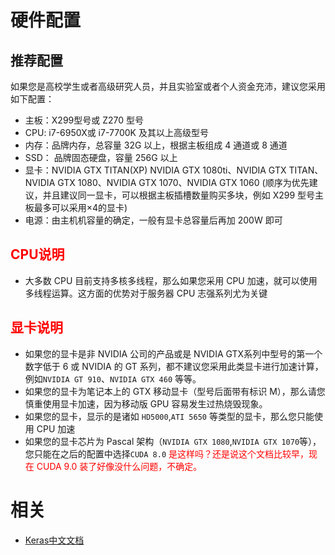


# 硬件配置


## **推荐配置**


如果您是高校学生或者高级研究人员，并且实验室或者个人资金充沛，建议您采用如下配置：

 - 主板：X299型号或 Z270 型号
 - CPU:  i7-6950X或 i7-7700K 及其以上高级型号
 - 内存：品牌内存，总容量 32G 以上，根据主板组成 4 通道或 8 通道
 - SSD： 品牌固态硬盘，容量 256G 以上
 - 显卡：NVIDIA GTX TITAN(XP) NVIDIA GTX 1080ti、NVIDIA GTX TITAN、NVIDIA GTX 1080、NVIDIA GTX 1070、NVIDIA GTX 1060 (顺序为优先建议，并且建议同一显卡，可以根据主板插槽数量购买多块，例如 X299 型号主板最多可以采用×4的显卡)
 - 电源：由主机机容量的确定，一般有显卡总容量后再加 200W 即可




## <font color=#FF0000>CPU说明</font>

 - 大多数 CPU 目前支持多核多线程，那么如果您采用 CPU 加速，就可以使用多线程运算。这方面的优势对于服务器 CPU 志强系列尤为关键


## <font color=#FF0000>显卡说明</font>

 - 如果您的显卡是非 NVIDIA 公司的产品或是 NVIDIA GTX系列中型号的第一个数字低于 6 或 NVIDIA 的 GT 系列，都不建议您采用此类显卡进行加速计算，例如`NVIDIA GT 910`、`NVIDIA GTX 460` 等等。
 - 如果您的显卡为笔记本上的 GTX 移动显卡（型号后面带有标识 M），那么请您慎重使用显卡加速，因为移动版 GPU 容易发生过热烧毁现象。
 - 如果您的显卡，显示的是诸如 `HD5000`,`ATI 5650` 等类型的显卡，那么您只能使用 CPU 加速
 - 如果您的显卡芯片为 Pascal 架构（`NVIDIA GTX 1080`,`NVIDIA GTX 1070`等），您只能在之后的配置中选择`CUDA 8.0` <span style="color:red;">是这样吗？还是说这个文档比较早，现在 CUDA 9.0 装了好像没什么问题，不确定。</span>




 # 相关

 - [Keras中文文档](https://keras-cn.readthedocs.io/en/latest/)
